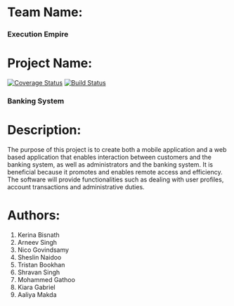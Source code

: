 # Team Name: 
### Execution Empire

# Project Name: 
[![Coverage Status](https://coveralls.io/repos/github/SDP-Wits/Banking-System/badge.svg?branch=dev)](https://coveralls.io/github/SDP-Wits/Banking-System?branch=dev)
[![Build Status](https://travis-ci.com/SDP-Wits/Banking-System.svg?branch=dev)](https://travis-ci.com/SDP-Wits/Banking-System)

### Banking System

# Description: 
The purpose of this project is to create both a mobile application and a web based application that enables interaction between customers and the banking system, as well as administrators and the banking system. It is beneficial because it promotes and enables remote access and efficiency. The software will provide functionalities such as dealing with user profiles, account transactions and administrative duties.

# Authors:
1. Kerina Bisnath
1. Arneev Singh
1. Nico Govindsamy
1. Sheslin Naidoo
1. Tristan Bookhan
1. Shravan Singh
1. Mohammed Gathoo
1. Kiara Gabriel
1. Aaliya Makda
